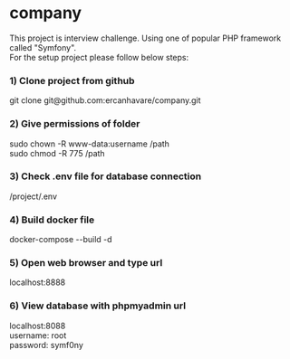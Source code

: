 # company
<p>This project is interview challenge. 
Using one of popular PHP framework called "Symfony". <br> 
For the setup project please follow below steps: </p>

### 1) Clone project from github 
<p> git clone git@github.com:ercanhavare/company.git </p>

### 2) Give permissions of folder
<p>
sudo chown -R www-data:username /path <br>
sudo chmod -R 775 /path <br>
</p>

### 3) Check .env file for database connection
<p> /project/.env </p>

### 4) Build docker file
<p> docker-compose --build -d </p>

### 5) Open web browser and type url
<p> localhost:8888 </p>

### 6) View database with phpmyadmin url
<p>
localhost:8088 <br>
username: root <br>
password: symf0ny
</p>





